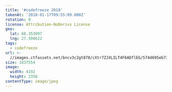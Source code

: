 ```yaml
---
title: '#codefreeze 2018'
takenAt: '2018-01-17T09:55:09.000Z'
rotation: 0
license: Attribution-NoDerivs License
geo:
  lat: 68.353097
  lng: 27.500622
tags:
  - codefreeze
url: >-
  //images.ctfassets.net/bncv3c2gt878/cXtr7ZJXLILT4F6ADflEG/574d695eb73353815ee219a0ff4d4f48/codefreeze-2018_28023225219_o
size: 1837554
image:
  width: 4192
  height: 2358
contentType: image/jpeg
---
```


